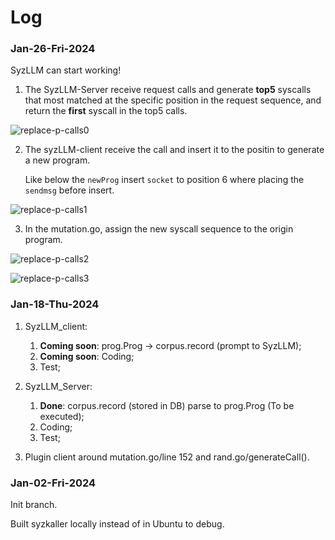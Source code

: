 # Log

### Jan-26-Fri-2024

SyzLLM can start working!

1. The SyzLLM-Server receive request calls and generate **top5** syscalls that most matched at the specific position in the request sequence, and return the **first** syscall in the top5 calls.

![replace-p-calls0](/Users/wangwenzhi/Desktop/截图/replace-p-calls0.png)

2. The syzLLM-client receive the call and insert it to the positin to generate a new program. 

   Like below the `newProg` insert `socket` to position 6 where placing the `sendmsg` before insert.

![replace-p-calls1](/Users/wangwenzhi/Desktop/截图/replace-p-calls1.png)

3. In the mutation.go, assign the new syscall sequence to the origin program.

![replace-p-calls2](/Users/wangwenzhi/Desktop/截图/replace-p-calls2.png)

![replace-p-calls3](/Users/wangwenzhi/Desktop/截图/replace-p-calls3.png)

### Jan-18-Thu-2024

1. SyzLLM_client:
   1. **Coming soon**: prog.Prog -> corpus.record (prompt to SyzLLM);
   2. **Coming soon**: Coding;
   3. Test;
2. SyzLLM_Server:
   1. **Done**: corpus.record (stored in DB) parse to prog.Prog (To be executed);
   2. Coding;
   3. Test;

3. Plugin client around mutation.go/line 152 and rand.go/generateCall().


### Jan-02-Fri-2024

Init branch.

Built syzkaller locally instead of in Ubuntu to debug.